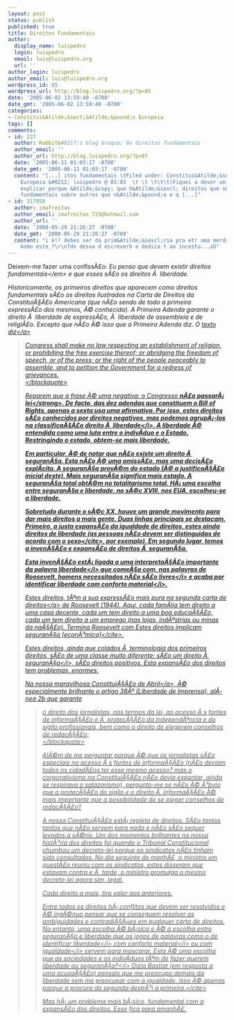 ```yaml
---
layout: post
status: publish
published: true
title: Direitos Fundamentais
author:
  display_name: luispedro
  login: luispedro
  email: luis@luispedro.org
  url: ''
author_login: luispedro
author_email: luis@luispedro.org
wordpress_id: 85
wordpress_url: http://blog.luispedro.org/?p=85
date: '2005-06-02 13:59:40 -0700'
date_gmt: '2005-06-02 13:59:40 -0700'
categories:
- Constitui&Atilde;&sect;&Atilde;&pound;o Europeia
tags: []
comments:
- id: 227
  author: Rabbit&#8217;s blog &raquo; Os direitos fundamentais
  author_email: ''
  author_url: http://blog.luispedro.org/?p=97
  date: '2005-06-11 01:03:17 -0700'
  date_gmt: '2005-06-11 01:03:17 -0700'
  content: "[...] itos fundamentais \tFiled under: Constitui&Atilde;&sect;&Atilde;&pound;o
    Europeia &#8212; luispedro @ 01:03  \t \t \t\t\t(Fiquei a dever um argumento a
    explicar porque &Atilde;&copy; que h&Atilde;&iexcl; direitos que s&Atilde;&pound;o
    fundamentais sobre outros que n&Atilde;&pound;o e q [...]"
- id: 317958
  author: imafreitas
  author_email: imafreitas_725@hotmail.com
  author_url: ''
  date: '2008-05-29 21:26:27 -0700'
  date_gmt: '2008-05-29 21:26:27 -0700'
  content: "i k!? debes ser da prim&Atilde;&iexcl;ria pra etr uma merda de um textu
    komo este_?\r\nfdx desxa d escreverb e dedica t ao incestu...xD"
---
```

<p>Deixem-me fazer uma confiss&Atilde;&pound;o: <em>Eu penso que devem existir direitos fundamentais<&#47;em> e que esses s&Atilde;&pound;o os direitos &Atilde;&nbsp; liberdade.</p>
<p>Historicamente, os primeiros direitos que aparecem como direitos fundamentais s&Atilde;&pound;o os direitos ilustrados na Carta de Direitos da Constitui&Atilde;&sect;&Atilde;&pound;o Americana (que n&Atilde;&pound;o sendo de todo a primeira express&Atilde;&pound;o dos mesmos, &Atilde;&copy; conhecida). A Primeira Adenda garante o direito &Atilde;&nbsp; liberdade de express&Atilde;&pound;o, &Atilde;&nbsp; liberdade de assembleia e de religi&Atilde;&pound;o. Excepto que n&Atilde;&pound;o &Atilde;&copy; isso que a Primeira Adenda diz. O <a href="http:&#47;&#47;en.wikipedia.org&#47;wiki&#47;United_States_Bill_of_Rights#Amendment_I">texto diz<&#47;a></p>
<blockquote><p>
Congress shall make no law respecting an establishment of religion, or prohibiting the free exercise thereof; or abridging the freedom of speech, or of the press; or the right of the people peaceably to assemble, and to petition the Government for a redress of grievances.<br />
<&#47;blockquote></p>
<p>Reparem que a frase &Atilde;&copy; uma negativa: o Congresso <strong>n&Atilde;&pound;o passar&Atilde;&iexcl; lei<&#47;strong>. De facto, das dez adendas que constituem o Bill of Rights, apenas a sexta usa uma afirmativa. Por isso, estes direitos s&Atilde;&pound;o conhecidos por direitos negativos, mas podemos agrup&Atilde;&iexcl;-los na classifica&Atilde;&sect;&Atilde;&pound;o <i>direito &Atilde;&nbsp; liberdade<&#47;i>. A liberdade &Atilde;&copy; entendida como uma luta entre o indiv&Atilde;&shy;duo e o Estado. Restringindo o estado, obtem-se mais liberdade.</p>
<p>Em particular, &Atilde;&copy; de notar que n&Atilde;&pound;o existe um direito &Atilde;&nbsp; seguran&Atilde;&sect;a. Esta n&Atilde;&pound;o &Atilde;&copy; uma omiss&Atilde;&pound;o, mas uma decis&Atilde;&pound;o expl&Atilde;&shy;cita. A seguran&Atilde;&sect;a prov&Atilde;&copy;m do estado (&Atilde;&copy; a justifica&Atilde;&sect;&Atilde;&pound;o inicial deste). Mais seguran&Atilde;&sect;a significa mais estado. A seguran&Atilde;&sect;a total obt&Atilde;&copy;m no totalitarismo total. H&Atilde;&iexcl; uma escolha entre seguran&Atilde;&sect;a e liberdade, no s&Atilde;&copy;c XVIII, nos EUA, escolheu-se a liberdade.</p>
<p>Sobretudo durante o s&Atilde;&copy;c XX, houve um grande movimento para dar mais direitos a mais gente. Duas linhas principais se destacam. Primeiro, a justa expans&Atilde;&pound;o da igualdade de direitos, estes ainda direitos de liberdade (<cite>as pessoas n&Atilde;&pound;o devem ser distinguidas de acordo com o sexo<&#47;cite>, por exemplo). Em segundo lugar, temos a inven&Atilde;&sect;&Atilde;&pound;o e expans&Atilde;&pound;o de direitos &Atilde;&nbsp; seguran&Atilde;&sect;a.</p>
<p>Esta inven&Atilde;&sect;&Atilde;&pound;o est&Atilde;&iexcl; ligada a uma interpreta&Atilde;&sect;&Atilde;&pound;o importante da palavra <i>liberdade<&#47;i> que come&Atilde;&sect;a com, nas palavras de Roosevelt, <i>homens necessitados n&Atilde;&pound;o s&Atilde;&pound;o livres<&#47;i> e acaba por identificar liberdade com <i>conforto material<&#47;i>.</p>
<p>Estes direitos, t&Atilde;&ordf;m a sua express&Atilde;&pound;o mais pura na <a href="http:&#47;&#47;en.wikipedia.org&#47;wiki&#47;Franklin_Roosevelt's_Second_Bill_of_Rights">segunda carta de direitos<&#47;a> de Roosevelt (1944). Aqui, cada fam&Atilde;&shy;lia tem direito a uma casa decente, cada um tem direito a uma boa educa&Atilde;&sect;&Atilde;&pound;o, cada um tem direito a um emprego (nas lojas, ind&Atilde;&ordm;strias ou minas da na&Atilde;&sect;&Atilde;&pound;o). Termina Roosevelt com <cite>Estes direitos implicam seguran&Atilde;&sect;a [econ&Atilde;&sup3;mica]<&#47;cite>.</p>
<p>Estes direitos, ainda que colados &Atilde;&nbsp; terminologia dos primeiros direitos, s&Atilde;&pound;o de uma classe muito diferente: s&Atilde;&pound;o um <i>direito &Atilde;&nbsp; seguran&Atilde;&sect;a<&#47;i>, s&Atilde;&pound;o direitos positivos. Esta expans&Atilde;&pound;o dos direitos tem problemas, enormes.</p>
<p>Na nossa maravilhosa <a href="http:&#47;&#47;www.presidenciarepublica.pt&#47;pt&#47;republica&#47;constituicao&#47;crp_1.html">Constitui&Atilde;&sect;&Atilde;&pound;o de Abril<&#47;a>, &Atilde;&copy; especialmente brilhante o artigo 38&Acirc;&ordm; (Liberdade de Imprensa), al&Atilde;&shy;nea 2b que garante</p>
<blockquote><p>
o direito dos jornalistas, nos termos da lei, ao acesso &Atilde;&nbsp;s fontes de informa&Atilde;&sect;&Atilde;&pound;o e &Atilde;&nbsp; protec&Atilde;&sect;&Atilde;&pound;o da independ&Atilde;&ordf;ncia e do sigilo profissionais, bem como o direito de elegerem conselhos de redac&Atilde;&sect;&Atilde;&pound;o;<br />
<&#47;blockquote></p>
<p>Al&Atilde;&copy;m de me perguntar porque &Atilde;&copy; que os jornalistas s&Atilde;&pound;o especiais no acesso &Atilde;&nbsp;s fontes de informa&Atilde;&sect;&Atilde;&pound;o (n&Atilde;&pound;o deviam todos os cidad&Atilde;&pound;os ter esse mesmo acesso? mas o corporativismo na Constitui&Atilde;&sect;&Atilde;&pound;o n&Atilde;&pound;o devia espantar, ainda se respirava o salazarismo), pergunto-me se n&Atilde;&pound;o &Atilde;&copy; &Atilde;&sup3;bvio que a protec&Atilde;&sect;&Atilde;&pound;o do sigilo e o direito &Atilde;&nbsp; informa&Atilde;&sect;&Atilde;&pound;o &Atilde;&copy; mais importante que a possibilidade de se eleger conselhos de redac&Atilde;&sect;&Atilde;&pound;o?</p>
<p>A nossa Constitui&Atilde;&sect;&Atilde;&pound;o est&Atilde;&iexcl; repleta de direitos. S&Atilde;&pound;o tantos tantos que n&Atilde;&pound;o servem para nada e n&Atilde;&pound;o s&Atilde;&pound;o sequer levados a s&Atilde;&copy;rio. Um dos momentos brilhantes na nossa hist&Atilde;&sup3;ria dos direitos foi quando o Tribunal Constitucional chumbou um decreto-lei porque os sindicatos n&Atilde;&pound;o tinham sido consultados. No dia seguinte de manh&Atilde;&pound;, o ministro em quest&Atilde;&pound;o reuniu com os sindicatos, estes disseram que estavam contra e &Atilde;&nbsp; tarde, o ministro promulga o mesmo decreto-lei agora sim, legal.</p>
<p>Cada direito a mais, tira valor aos anteriores.</p>
<p>Entre todos os direitos h&Atilde;&iexcl; conflitos que devem ser resolvidos e &Atilde;&copy; ing&Atilde;&copy;nuo pensar que se conseguem resolver as ambiguidades e contradi&Atilde;&sect;&Atilde;&micro;es em qualquer carta de direitos. No entanto, uma escolha &Atilde;&copy; b&Atilde;&iexcl;sica e &Atilde;&copy; a escolha entre seguran&Atilde;&sect;a e liberdade que os jogos de palavras como o de identificar <i>liberdade<&#47;i> com <i>conforto material<&#47;i> ou com <i>igualdade<&#47;i> servem para mascarar. Esta &Atilde;&copy; uma escolha que as sociedades e os indiv&Atilde;&shy;duos t&Atilde;&ordf;m de fazer <i>querem liberdade ou seguran&Atilde;&sect;a?<&#47;i> Dizia Bastiat (em resposta a uma acusa&Atilde;&sect;&Atilde;&pound;o) <cite>pensais que me preocupo demais da liberdade sem me preocupar com a igualdade. Isso &Atilde;&copy; apenas porque a procura da segunda destr&Atilde;&sup3;i a primeira.<&#47;cite></p>
<p>Mas h&Atilde;&iexcl; um problema mais b&Atilde;&iexcl;sico, fundamental com a expans&Atilde;&pound;o dos direitos. Esse fica para amanh&Atilde;&pound;.</p>
